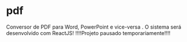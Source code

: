# pdf
Conversor de PDF para Word, PowerPoint e vice-versa . O sistema será desenvolvido com ReactJS!
!!!!Projeto pausado temporariamente!!!!
